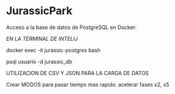 # JurassicPark

 Acceso a la base de datos de PostgreSQL en Docker:

 *EN LA TERMINAL DE INTELIJ*

 docker exec -it jurassic-postgres bash
 
 psql usuario -d jurassic_db 

 UTILIZACION DE CSV Y JSON PARA LA CARGA DE DATOS
 

Crear MODOS para pasar tiempo mas rapido: acelerar fases x2, x5
